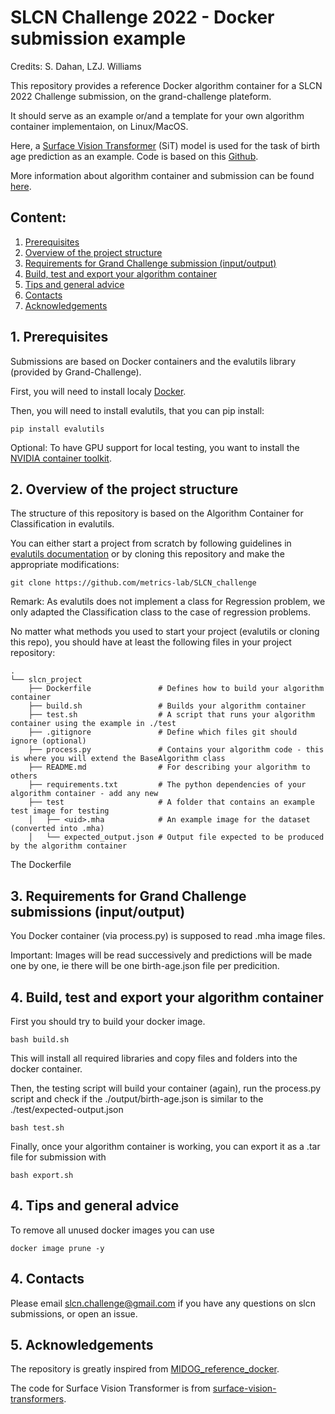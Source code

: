 # SLCN Challenge 2022 - Docker submission example

Credits: S. Dahan, LZJ. Williams

This repository provides a reference Docker algorithm container for a SLCN 2022 Challenge submission, on the grand-challenge plateform. 

It should serve as an example or/and a template for your own algorithm container implementaion, on Linux/MacOS. 

Here, a [Surface Vision Transformer](https://arxiv.org/abs/2203.16414) (SiT) model is used for the task of birth age prediction as an example. Code is based on this [Github](https://github.com/metrics-lab/surface-vision-transformers).

More information about algorithm container and submission can be found [here](https://grand-challenge.org/blogs/create-an-algorithm/). 

## Content:
1. [Prerequisites](#prerequisites)
2. [Overview of the project structure](#overview)
3. [Requirements for Grand Challenge submission (input/output)](#requirements)
4. [Build, test and export your algorithm container](#container)
4. [Tips and general advice](#advice)
5. [Contacts](#contact)
6. [Acknowledgements](#acknowledgments)


## 1. Prerequisites <a name="prerequisites"></a>

Submissions are based on Docker containers and the evalutils library (provided by Grand-Challenge).

First, you will need to install localy [Docker](https://www.docker.com/get-started).

Then, you will need to install evalutils, that you can pip install: 

```
pip install evalutils
```

Optional: To have GPU support for local testing, you want to install the [NVIDIA container toolkit](https://docs.nvidia.com/datacenter/cloud-native/container-toolkit/install-guide.html).

## 2. Overview of the project structure <a name="overview"></a>


The structure of this repository is based on the Algorithm Container for Classification in evalutils. 

You can either start a project from scratch by following guidelines in [evalutils documentation](https://comic.github.io/evalutils/usage.html#algorithm-container) or by cloning this repository and make the appropriate modifications: 

```
git clone https://github.com/metrics-lab/SLCN_challenge
```

Remark: As evalutils does not implement a class for Regression problem, we only adapted the Classification class to the case of regression problems. 

No matter what methods you used to start your project (evalutils or cloning this repo), you should have at least the following files in your project repository: 

```
.
└── slcn_project
    ├── Dockerfile               # Defines how to build your algorithm container    
    ├── build.sh                 # Builds your algorithm container
    ├── test.sh                  # A script that runs your algorithm container using the example in ./test 
    ├── .gitignore               # Define which files git should ignore (optional)
    ├── process.py               # Contains your algorithm code - this is where you will extend the BaseAlgorithm class
    ├── README.md                # For describing your algorithm to others
    ├── requirements.txt         # The python dependencies of your algorithm container - add any new 
    ├── test                     # A folder that contains an example test image for testing
    │   ├── <uid>.mha            # An example image for the dataset (converted into .mha)
    │   └── expected_output.json # Output file expected to be produced by the algorithm container
```

The Dockerfile 


## 3. Requirements for Grand Challenge submissions (input/output) <a name="requirements"></a>

You Docker container (via process.py) is supposed to read .mha image files. 

Important: Images will be read successively and predictions will be made one by one, ie there will be one birth-age.json file per predicition. 

## 4. Build, test and export your algorithm container <a name="container"></a>

First you should try to build your docker image.

```
bash build.sh
```

This will install all required libraries and copy files and folders into the docker container. 

Then, the testing script will build your container (again), run the process.py script and check if the ./output/birth-age.json is similar to the ./test/expected-output.json

```
bash test.sh
```

Finally, once your algorithm container is working, you can export it as a .tar file for submission with

```
bash export.sh
```

## 4. Tips and general advice <a name="advice"></a>

To remove all unused docker images you can use

```
docker image prune -y 
```

## 4. Contacts <a name="contacts"></a>

Please email slcn.challenge@gmail.com if you have any questions on slcn submissions, or open an issue. 

## 5. Acknowledgements <a name="acknowledgements"></a>

The repository is greatly inspired from [MIDOG_reference_docker](https://github.com/DeepPathology/MIDOG_reference_docker).


The code for Surface Vision Transformer is from [surface-vision-transformers](https://github.com/metrics-lab/surface-vision-transformers).